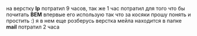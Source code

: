 на верстку **lp** потратил 9 часов, так же 1 час потратил для того что бы почитать **BEM** впервые его использую так что за косяки прошу понять и простить :) я в нем еще розберусь
верстка мейла находится в папке **mail** потратил 2 часа